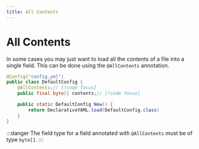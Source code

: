 ```yaml
---
title: All Contents
---
```


# All Contents

In some cases you may just want to load all the contents of a file into a single field.
This can be done using the `@AllContents` annotation.
```java
@Config("config.yml")
public class DefaultConfig {
    @AllContents;// [!code focus]
    public final byte[] contents;// [!code focus]

    public static DefaultConfig New() {
        return DeclarativeYAML.load(DefaultConfig.class)
    }
}
```

:::danger
The field type for a field annotated with `@AllContents` must be of type `byte[]`.
:::
